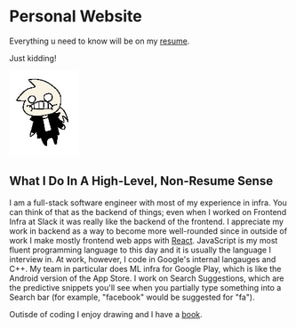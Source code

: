 # Personal Website

Everything u need to know will be on my [resume](https://s3.amazonaws.com/capitaljeopardy.com/jessie+sui+resume.pdf).

Just kidding!

![alt text](me_irl.jpg "me_irl")

## What I Do In A High-Level, Non-Resume Sense
I am a full-stack software engineer with most of my experience in infra. You can think of that as the backend of things; even when I worked on Frontend Infra at Slack it was really like the backend of the frontend. I appreciate my work in backend as a way to become more well-rounded since in outside of work I make mostly frontend web apps with [React](https://react.dev/). JavaScript is my most fluent programming language to this day and it is usually the language I interview in. At work, however, I code in Google's internal langauges and C++. My team in particular does ML infra for Google Play, which is like the Android version of the App Store. I work on Search Suggestions, which are the predictive snippets you'll see when you partially type something into a Search bar (for example, "facebook" would be suggested for "fa").

Outisde of coding I enjoy drawing and I have a [book](https://www.amazon.com/gp/product/B0C9SP2DM3/ref=ppx_yo_dt_b_asin_title_o00_s00?ie=UTF8&psc=1).
